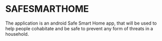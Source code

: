 # SAFESMARTHOME

The application is an android Safe Smart Home app, that will be used to help people cohabitate and be safe to prevent any form of threats in a household.
